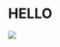 <h1>
   HELLO
</h1>
<img src= '![image](https://user-images.githubusercontent.com/106019741/205009979-e64a3187-fc86-473e-b944-efed4a1c89e1.png)'</img>
